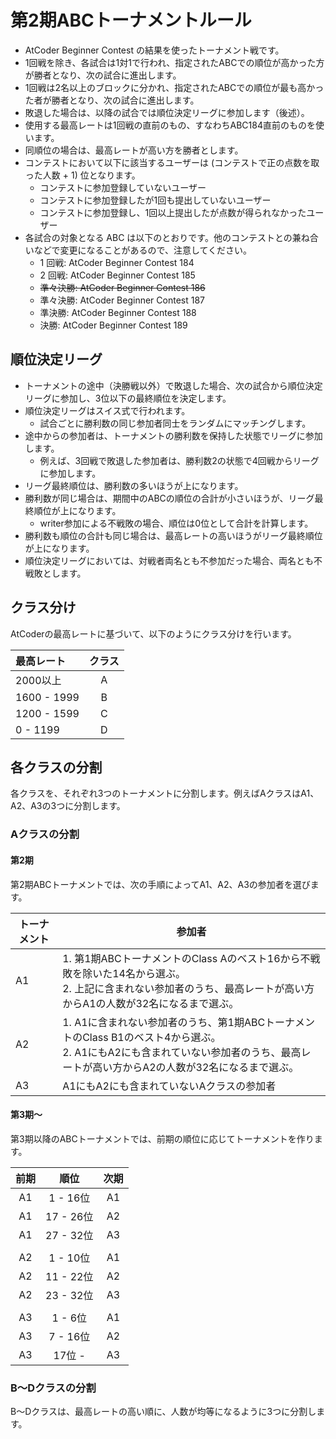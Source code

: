 # 第2期ABCトーナメントルール

- AtCoder Beginner Contest の結果を使ったトーナメント戦です。
- 1回戦を除き、各試合は1対1で行われ、指定されたABCでの順位が高かった方が勝者となり、次の試合に進出します。
- 1回戦は2名以上のブロックに分かれ、指定されたABCでの順位が最も高かった者が勝者となり、次の試合に進出します。
- 敗退した場合は、以降の試合では順位決定リーグに参加します（後述）。
- 使用する最高レートは1回戦の直前のもの、すなわちABC184直前のものを使います。
- 同順位の場合は、最高レートが高い方を勝者とします。
- コンテストにおいて以下に該当するユーザーは (コンテストで正の点数を取った人数 + 1) 位となります。
  - コンテストに参加登録していないユーザー
  - コンテストに参加登録したが1回も提出していないユーザー
  - コンテストに参加登録し、1回以上提出したが点数が得られなかったユーザー
- 各試合の対象となる ABC は以下のとおりです。他のコンテストとの兼ね合いなどで変更になることがあるので、注意してください。
  - 1 回戦: AtCoder Beginner Contest 184
  - 2 回戦: AtCoder Beginner Contest 185
  - ~~準々決勝: AtCoder Beginner Contest 186~~
  - 準々決勝: AtCoder Beginner Contest 187
  - 準決勝: AtCoder Beginner Contest 188
  - 決勝: AtCoder Beginner Contest 189

## 順位決定リーグ

- トーナメントの途中（決勝戦以外）で敗退した場合、次の試合から順位決定リーグに参加し、3位以下の最終順位を決定します。
- 順位決定リーグはスイス式で行われます。
  - 試合ごとに勝利数の同じ参加者同士をランダムにマッチングします。
- 途中からの参加者は、トーナメントの勝利数を保持した状態でリーグに参加します。
  - 例えば、3回戦で敗退した参加者は、勝利数2の状態で4回戦からリーグに参加します。
- リーグ最終順位は、勝利数の多いほうが上になります。
- 勝利数が同じ場合は、期間中のABCの順位の合計が小さいほうが、リーグ最終順位が上になります。
  - writer参加による不戦敗の場合、順位は0位として合計を計算します。
- 勝利数も順位の合計も同じ場合は、最高レートの高いほうがリーグ最終順位が上になります。
- 順位決定リーグにおいては、対戦者両名とも不参加だった場合、両名とも不戦敗とします。

## クラス分け

AtCoderの最高レートに基づいて、以下のようにクラス分けを行います。

|最高レート|クラス|
|:---|:---:|
|2000以上|A|
|1600 - 1999|B|
|1200 - 1599|C|
|0 - 1199|D|

## 各クラスの分割

各クラスを、それぞれ3つのトーナメントに分割します。例えばAクラスはA1、A2、A3の3つに分割します。

### Aクラスの分割

#### 第2期

第2期ABCトーナメントでは、次の手順によってA1、A2、A3の参加者を選びます。

<table>
<thead>
  <tr>
    <th>トーナメント</th>
    <th>参加者<br></th>
  </tr>
</thead>
<tbody>
  <tr>
    <td>A1</td>
    <td>1. 第1期ABCトーナメントのClass Aのベスト16から不戦敗を除いた14名から選ぶ。<br>2. 上記に含まれない参加者のうち、最高レートが高い方からA1の人数が32名になるまで選ぶ。</td>
  </tr>
  <tr>
    <td>A2</td>
    <td>1. A1に含まれない参加者のうち、第1期ABCトーナメントのClass B1のベスト4から選ぶ。<br>2. A1にもA2にも含まれていない参加者のうち、最高レートが高い方からA2の人数が32名になるまで選ぶ。</td>
  </tr>
  <tr>
    <td>A3</td>
    <td>A1にもA2にも含まれていないAクラスの参加者</td>
  </tr>
</tbody>
</table>

#### 第3期〜

第3期以降のABCトーナメントでは、前期の順位に応じてトーナメントを作ります。

|前期|順位|次期|
|:----:|:----:|:-----:|
|A1| 1 - 16位|A1|
|A1|17 - 26位|A2|
|A1|27 - 32位|A3|
||||
|A2| 1 - 10位|A1|
|A2|11 - 22位|A2|
|A2|23 - 32位|A3|
||||
|A3|1 - 6位|A1|
|A3|7 - 16位|A2|
|A3|17位 - |A3|



### B〜Dクラスの分割

B〜Dクラスは、最高レートの高い順に、人数が均等になるように3つに分割します。
